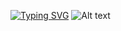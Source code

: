 [![Typing SVG](https://readme-typing-svg.herokuapp.com/?lines=hello!+my+name+is;johannes&color=ffe6fd)](https://git.io/typing-svg)
![Alt text](https://spotify-recently-played-readme.vercel.app/api?user=johannesll)
